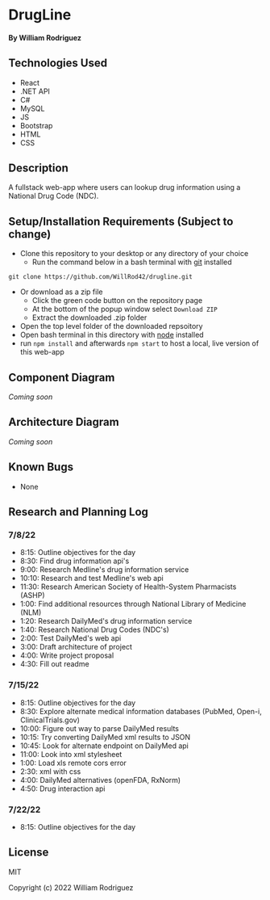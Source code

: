 # DrugLine
#### By William Rodriguez

## Technologies Used
* React
* .NET API
* C#
* MySQL
* JS
* Bootstrap
* HTML
* CSS

## Description

A fullstack web-app where users can lookup drug information using a National Drug Code (NDC).

## Setup/Installation Requirements (Subject to change)

* Clone this repository to your desktop or any directory of your choice
  * Run the command below in a bash terminal with [git](https://github.com/git-guides/install-git) installed
```
git clone https://github.com/WillRod42/drugline.git
```
* Or download as a zip file
  * Click the green code button on the repository page
  * At the bottom of the popup window select `Download ZIP`
  * Extract the downloaded .zip folder
* Open the top level folder of the downloaded repsoitory
* Open bash terminal in this directory with [node](https://nodejs.org/en/download/) installed
* run `npm install` and afterwards `npm start` to host a local, live version of this web-app

## Component Diagram
_Coming soon_

## Architecture Diagram
_Coming soon_

## Known Bugs

* None

## Research and Planning Log
### 7/8/22
* 8:15: Outline objectives for the day
* 8:30: Find drug information api's
* 9:00: Research Medline's drug information service
* 10:10: Research and test Medline's web api
* 11:30: Research American Society of Health-System Pharmacists (ASHP)
* 1:00: Find additional resources through National Library of Medicine (NLM)
* 1:20: Research DailyMed's drug information service
* 1:40: Research National Drug Codes (NDC's)
* 2:00: Test DailyMed's web api
* 3:00: Draft architecture of project
* 4:00: Write project proposal
* 4:30: Fill out readme

### 7/15/22
* 8:15: Outline objectives for the day
* 8:30: Explore alternate medical information databases (PubMed, Open-i, ClinicalTrials.gov)
* 10:00: Figure out way to parse DailyMed results
* 10:15: Try converting DailyMed xml results to JSON
* 10:45: Look for alternate endpoint on DailyMed api
* 11:00: Look into xml stylesheet
* 1:00: Load xls remote cors error
* 2:30: xml with css
* 4:00: DailyMed alternatives (openFDA, RxNorm)
* 4:50: Drug interaction api

### 7/22/22
* 8:15: Outline objectives for the day

## License

MIT

Copyright (c) 2022 William Rodriguez